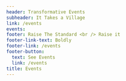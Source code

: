 ```yaml
---
header: Transformative Events
subheader: It Takes a Village
link: /events
events:
footer: Raise The Standard <br /> Raise it
footer-link-text: Boldly
footer-link: /events
footer-button:
  text: See Events
  link: /events
title: Events
---
```


